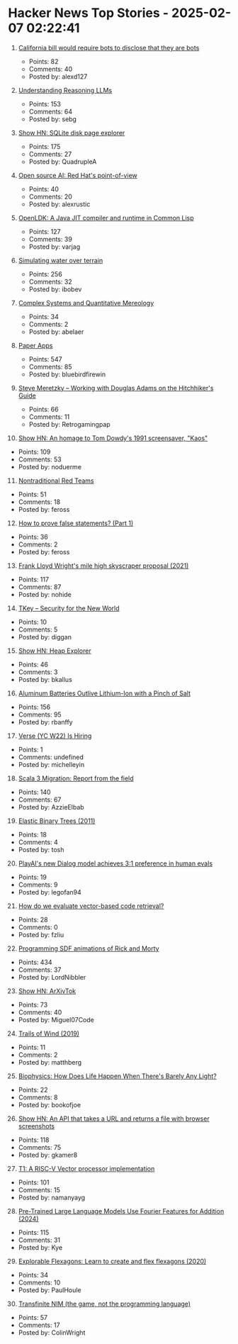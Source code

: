 # Hacker News Top Stories - 2025-02-07 02:22:41

1. [California bill would require bots to disclose that they are bots](https://www.veeto.app/bill/1955756)
   - Points: 82
   - Comments: 40
   - Posted by: alexd127

2. [Understanding Reasoning LLMs](https://magazine.sebastianraschka.com/p/understanding-reasoning-llms)
   - Points: 153
   - Comments: 64
   - Posted by: sebg

3. [Show HN: SQLite disk page explorer](https://github.com/QuadrupleA/sqlite-page-explorer)
   - Points: 175
   - Comments: 27
   - Posted by: QuadrupleA

4. [Open source AI: Red Hat's point-of-view](https://www.redhat.com/en/blog/open-source-ai-red-hats-point-view)
   - Points: 40
   - Comments: 20
   - Posted by: alexrustic

5. [OpenLDK: A Java JIT compiler and runtime in Common Lisp](https://github.com/atgreen/openldk)
   - Points: 127
   - Comments: 39
   - Posted by: varjag

6. [Simulating water over terrain](https://lisyarus.github.io/blog/posts/simulating-water-over-terrain.html)
   - Points: 256
   - Comments: 32
   - Posted by: ibobev

7. [Complex Systems and Quantitative Mereology](https://abeljansma.nl/2025/01/28/mereoPhysics.html)
   - Points: 34
   - Comments: 2
   - Posted by: abelaer

8. [Paper Apps](https://gladdendesign.com/collections/paper-apps)
   - Points: 547
   - Comments: 85
   - Posted by: bluebirdfirewin

9. [Steve Meretzky – Working with Douglas Adams on the Hitchhiker's Guide](https://spillhistorie.no/qa-with-game-designer-steve-meretzky/)
   - Points: 66
   - Comments: 11
   - Posted by: Retrogamingpap

10. [Show HN: An homage to Tom Dowdy's 1991 screensaver, "Kaos"](https://thestrikeagency.com/kaos/)
   - Points: 109
   - Comments: 53
   - Posted by: noduerme

11. [Nontraditional Red Teams](https://zachholman.com/posts/red-teams)
   - Points: 51
   - Comments: 18
   - Posted by: feross

12. [How to prove false statements? (Part 1)](https://blog.cryptographyengineering.com/2025/02/04/how-to-prove-false-statements-part-1/)
   - Points: 36
   - Comments: 2
   - Posted by: feross

13. [Frank Lloyd Wright's mile high skyscraper proposal (2021)](https://www.onverticality.com/blog/frank-lloyd-wright-mile-high-skyscraper)
   - Points: 117
   - Comments: 87
   - Posted by: nohide

14. [TKey – Security for the New World](https://tillitis.se/products/tkey/)
   - Points: 10
   - Comments: 5
   - Posted by: diggan

15. [Show HN: Heap Explorer](https://github.com/heap-exploitation/heap-explorer)
   - Points: 46
   - Comments: 3
   - Posted by: bkallus

16. [Aluminum Batteries Outlive Lithium-Ion with a Pinch of Salt](https://spectrum.ieee.org/aluminum-battery)
   - Points: 156
   - Comments: 95
   - Posted by: rbanffy

17. [Verse (YC W22) Is Hiring](undefined)
   - Points: 1
   - Comments: undefined
   - Posted by: michelleyin

18. [Scala 3 Migration: Report from the field](https://blog.pierre-ricadat.com/scala-3-migration-report-from-the-field)
   - Points: 140
   - Comments: 67
   - Posted by: AzzieElbab

19. [Elastic Binary Trees (2011)](http://wtarreau.blogspot.com/2011/12/elastic-binary-trees-ebtree.html)
   - Points: 18
   - Comments: 4
   - Posted by: tosh

20. [PlayAI's new Dialog model achieves 3:1 preference in human evals](https://play.ht/news/playai-announces-new-benchmarks-playdialog/)
   - Points: 19
   - Comments: 9
   - Posted by: legofan94

21. [How do we evaluate vector-based code retrieval?](https://blog.voyageai.com/2024/12/04/code-retrieval-eval/)
   - Points: 28
   - Comments: 0
   - Posted by: fzliu

22. [Programming SDF animations of Rick and Morty](https://danielchasehooper.com/posts/code-animated-rick/)
   - Points: 434
   - Comments: 37
   - Posted by: LordNibbler

23. [Show HN: ArXivTok](https://arxivtok.vercel.app/)
   - Points: 73
   - Comments: 40
   - Posted by: Miguel07Code

24. [Trails of Wind (2019)](https://trailsofwind.figures.cc/)
   - Points: 11
   - Comments: 2
   - Posted by: matthberg

25. [Biophysics: How Does Life Happen When There's Barely Any Light?](https://www.quantamagazine.org/how-does-life-happen-when-theres-barely-any-light-20250129/)
   - Points: 22
   - Comments: 8
   - Posted by: bookofjoe

26. [Show HN: An API that takes a URL and returns a file with browser screenshots](https://github.com/US-Artificial-Intelligence/scraper)
   - Points: 118
   - Comments: 75
   - Posted by: gkamer8

27. [T1: A RISC-V Vector processor implementation](https://github.com/chipsalliance/t1)
   - Points: 101
   - Comments: 15
   - Posted by: namanyayg

28. [Pre-Trained Large Language Models Use Fourier Features for Addition (2024)](https://arxiv.org/abs/2406.03445)
   - Points: 115
   - Comments: 31
   - Posted by: Kye

29. [Explorable Flexagons: Learn to create and flex flexagons (2020)](http://loki3.com/flex/explore/)
   - Points: 34
   - Comments: 10
   - Posted by: PaulHoule

30. [Transfinite NIM (the game, not the programming language)](https://jdh.hamkins.org/transfinite-nim/)
   - Points: 57
   - Comments: 17
   - Posted by: ColinWright


